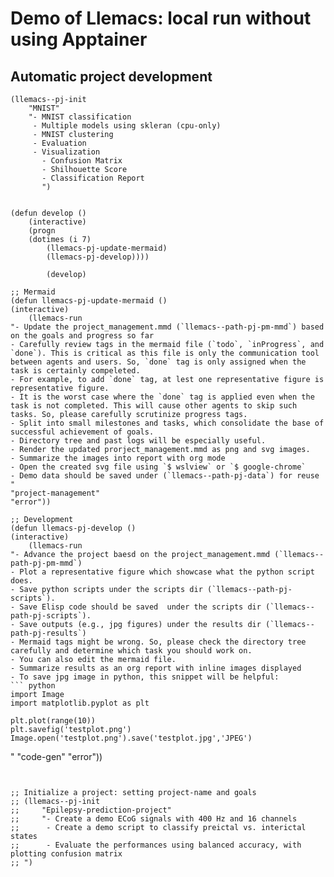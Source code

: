 <!-- ---
!-- title: 2025-01-05 16:13:05
!-- author: Yusuke Watanabe
!-- date: /home/ywatanabe/proj/llemacs/examples/automatic-project-development.md
!-- --- -->

# Demo of Llemacs: local run without using Apptainer

## Automatic project development

``` elisp
(llemacs--pj-init 
    "MNIST" 
    "- MNIST classification
     - Multiple models using skleran (cpu-only)
     - MNIST clustering
     - Evaluation
     - Visualization
       - Confusion Matrix
       - Shilhouette Score
       - Classification Report
       ")


(defun develop ()
    (interactive)
    (progn
    (dotimes (i 7)
        (llemacs-pj-update-mermaid)
        (llemacs-pj-develop))))
        
        (develop)

;; Mermaid
(defun llemacs-pj-update-mermaid ()
(interactive)
    (llemacs-run 
"- Update the project_management.mmd (`llemacs--path-pj-pm-mmd`) based on the goals and progress so far
- Carefully review tags in the mermaid file (`todo`, `inProgress`, and `done`). This is critical as this file is only the communication tool between agents and users. So, `done` tag is only assigned when the task is certainly compeleted.
- For example, to add `done` tag, at lest one representative figure is representative figure.
- It is the worst case where the `done` tag is applied even when the task is not completed. This will cause other agents to skip such tasks. So, please carefully scrutinize progress tags.
- Split into small milestones and tasks, which consolidate the base of successful achievement of goals.
- Directory tree and past logs will be especially useful.
- Render the updated prorject_management.mmd as png and svg images.
- Summarize the images into report with org mode
- Open the created svg file using `$ wslview` or `$ google-chrome`
- Demo data should be saved under (`llemacs--path-pj-data`) for reuse
" 
"project-management" 
"error"))

;; Development
(defun llemacs-pj-develop ()
(interactive)
    (llemacs-run 
"- Advance the project baesd on the project_management.mmd (`llemacs--path-pj-pm-mmd`)
- Plot a representative figure which showcase what the python script does.
- Save python scripts under the scripts dir (`llemacs--path-pj-scripts`).
- Save Elisp code should be saved  under the scripts dir (`llemacs--path-pj-scripts`).
- Save outputs (e.g., jpg figures) under the results dir (`llemacs--path-pj-results`)
- Mermaid tags might be wrong. So, please check the directory tree carefully and determine which task you should work on.
- You can also edit the mermaid file.
- Summarize results as an org report with inline images displayed
- To save jpg image in python, this snippet will be helpful:
``` python
import Image
import matplotlib.pyplot as plt

plt.plot(range(10))
plt.savefig('testplot.png')
Image.open('testplot.png').save('testplot.jpg','JPEG')
```
" 
"code-gen" 
"error"))

```


;; Initialize a project: setting project-name and goals
;; (llemacs--pj-init 
;;     "Epilepsy-prediction-project" 
;;     "- Create a demo ECoG signals with 400 Hz and 16 channels
;;      - Create a demo script to classify preictal vs. interictal states
;;      - Evaluate the performances using balanced accuracy, with plotting confusion matrix
;; ")